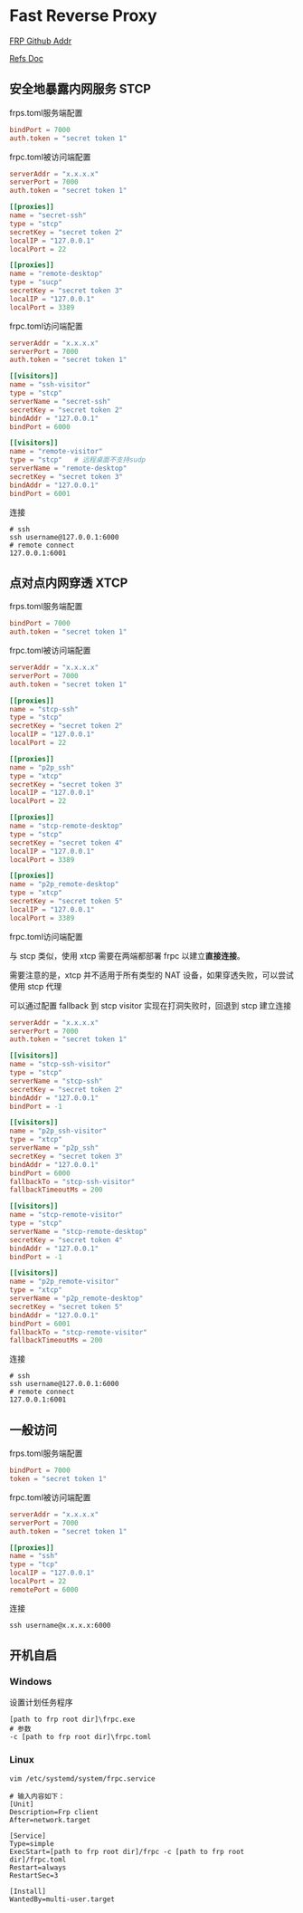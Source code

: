 # Fast Reverse Proxy

[FRP Github Addr](https://github.com/fatedier/frp)

[Refs Doc](https://gofrp.org/zh-cn/docs/overview/)

## 安全地暴露内网服务 STCP

frps.toml服务端配置

```toml
bindPort = 7000
auth.token = "secret token 1"
```

frpc.toml被访问端配置

```toml
serverAddr = "x.x.x.x"
serverPort = 7000
auth.token = "secret token 1"

[[proxies]]
name = "secret-ssh"
type = "stcp"
secretKey = "secret token 2"
localIP = "127.0.0.1"
localPort = 22

[[proxies]]
name = "remote-desktop"
type = "sucp"
secretKey = "secret token 3"
localIP = "127.0.0.1"
localPort = 3389

```

frpc.toml访问端配置

```toml
serverAddr = "x.x.x.x"
serverPort = 7000
auth.token = "secret token 1"

[[visitors]]
name = "ssh-visitor"
type = "stcp"
serverName = "secret-ssh"
secretKey = "secret token 2"
bindAddr = "127.0.0.1"
bindPort = 6000

[[visitors]]
name = "remote-visitor"
type = "stcp"	# 远程桌面不支持sudp
serverName = "remote-desktop"
secretKey = "secret token 3"
bindAddr = "127.0.0.1"
bindPort = 6001
```

连接

```shell
# ssh 
ssh username@127.0.0.1:6000
# remote connect 
127.0.0.1:6001
```

## 点对点内网穿透 XTCP

frps.toml服务端配置

```toml
bindPort = 7000
auth.token = "secret token 1"
```

frpc.toml被访问端配置

```toml
serverAddr = "x.x.x.x"
serverPort = 7000
auth.token = "secret token 1"

[[proxies]]
name = "stcp-ssh"
type = "stcp"
secretKey = "secret token 2"
localIP = "127.0.0.1"
localPort = 22

[[proxies]]
name = "p2p_ssh"
type = "xtcp"
secretKey = "secret token 3"
localIP = "127.0.0.1"
localPort = 22

[[proxies]]
name = "stcp-remote-desktop"
type = "stcp"
secretKey = "secret token 4"
localIP = "127.0.0.1"
localPort = 3389

[[proxies]]
name = "p2p_remote-desktop"
type = "xtcp"
secretKey = "secret token 5"
localIP = "127.0.0.1"
localPort = 3389
```

frpc.toml访问端配置

与 stcp 类似，使用 xtcp 需要在两端都部署 frpc 以建立**直接连接**。

需要注意的是，xtcp 并不适用于所有类型的 NAT 设备，如果穿透失败，可以尝试使用 stcp 代理

可以通过配置 fallback 到 stcp visitor 实现在打洞失败时，回退到 stcp 建立连接

```toml
serverAddr = "x.x.x.x"
serverPort = 7000
auth.token = "secret token 1"

[[visitors]]
name = "stcp-ssh-visitor"
type = "stcp"
serverName = "stcp-ssh"
secretKey = "secret token 2"
bindAddr = "127.0.0.1"
bindPort = -1

[[visitors]]
name = "p2p_ssh-visitor"
type = "xtcp"
serverName = "p2p_ssh"
secretKey = "secret token 3"
bindAddr = "127.0.0.1"
bindPort = 6000
fallbackTo = "stcp-ssh-visitor"
fallbackTimeoutMs = 200

[[visitors]]
name = "stcp-remote-visitor"
type = "stcp"
serverName = "stcp-remote-desktop"
secretKey = "secret token 4"
bindAddr = "127.0.0.1"
bindPort = -1

[[visitors]]
name = "p2p_remote-visitor"
type = "xtcp"
serverName = "p2p_remote-desktop"
secretKey = "secret token 5"
bindAddr = "127.0.0.1"
bindPort = 6001
fallbackTo = "stcp-remote-visitor"
fallbackTimeoutMs = 200

```

连接

```shell
# ssh 
ssh username@127.0.0.1:6000
# remote connect 
127.0.0.1:6001
```

## 一般访问 

frps.toml服务端配置

```toml
bindPort = 7000
token = "secret token 1"
```

frpc.toml被访问端配置

```toml
serverAddr = "x.x.x.x"
serverPort = 7000
auth.token = "secret token 1"

[[proxies]]
name = "ssh"
type = "tcp"
localIP = "127.0.0.1"
localPort = 22
remotePort = 6000
```

连接

```shell
ssh username@x.x.x.x:6000
```



## 开机自启

### Windows

设置计划任务程序

```shell
[path to frp root dir]\frpc.exe
# 参数
-c [path to frp root dir]\frpc.toml
```

### Linux

```shell
vim /etc/systemd/system/frpc.service

# 输入内容如下：
[Unit]
Description=Frp client
After=network.target

[Service]
Type=simple
ExecStart=[path to frp root dir]/frpc -c [path to frp root dir]/frpc.toml
Restart=always
RestartSec=3

[Install]
WantedBy=multi-user.target
```



